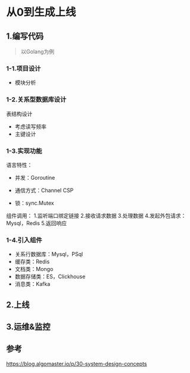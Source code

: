 # 从0到生成上线

## 1.编写代码
> 以Golang为例

### 1-1.项目设计
- 模块分析

### 1-2.关系型数据库设计
表结构设计
- 考虑读写频率
- 主键设计

### 1-3.实现功能
语言特性：
- 并发：Goroutine

- 通信方式：Channel
CSP
- 锁：sync.Mutex

组件调用：
1.监听端口绑定链接
2.接收请求数据
3.处理数据
4.发起外包请求：Mysql，Redis
5.返回响应



### 1-4.引入组件
- 关系行数据库：Mysql，PSql
- 缓存类：Redis
- 文档类：Mongo
- 数据存储类：ES，Clickhouse
- 消息类：Kafka


## 2.上线


## 3.运维&监控


## 参考
https://blog.algomaster.io/p/30-system-design-concepts